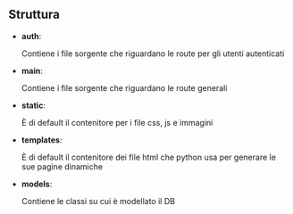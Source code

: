 ## Struttura
- **auth**:
  
    Contiene i file sorgente che riguardano le route per gli utenti autenticati


- **main**:

    Contiene i file sorgente che riguardano le route generali


- **static**:
    
    È di default il contenitore per i file css, js e immagini


- **templates**:

    È di default il contenitore dei file html che python usa per generare le sue pagine dinamiche


- **models**:
  
    Contiene le classi su cui è modellato il DB